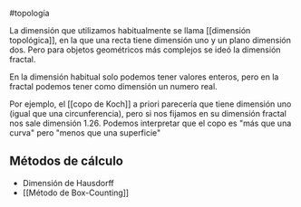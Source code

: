 #topología 

La dimensión que utilizamos habitualmente se llama [[dimensión topológica]], en la que una recta tiene dimensión uno y un plano dimensión dos. Pero para objetos geométricos más complejos se ideó la dimensión fractal.

En la dimensión habitual solo podemos tener valores enteros, pero en la fractal podemos tener como dimensión un numero real.

Por ejemplo, el [[copo de Koch]] a priori parecería que tiene dimensión uno (igual que una circunferencia), pero si nos fijamos en su dimensión fractal nos sale dimensión 1.26. Podemos interpretar que el copo es "más que una curva" pero "menos que una superficie"

## Métodos de cálculo

- Dimensión de Hausdorff
- [[Método de Box-Counting]]


